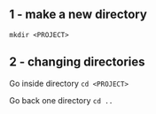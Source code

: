 ## 1 - make a new directory
  `mkdir <PROJECT>`
  
## 2 - changing directories

Go inside directory
  `cd <PROJECT>`
 
Go back one directory
  `cd ..`

